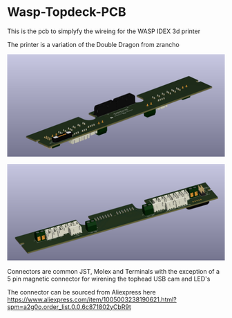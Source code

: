 # Wasp-Topdeck-PCB

This is the pcb to simplyfy the wireing for the WASP IDEX 3d printer

The printer is a variation of the Double Dragon from zrancho


![top](images/3d-top.jpg)

![bottom](images/3d-bottom.jpg)


Connectors are common JST, Molex and Terminals with the exception
of a 5 pin magnetic connector for wirening the tophead USB cam and LED's

The connector can be sourced from Aliexpress here https://www.aliexpress.com/item/1005003238190621.html?spm=a2g0o.order_list.0.0.6c871802yCbR9t
